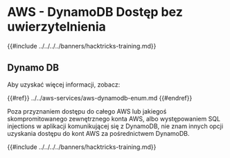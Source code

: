 # AWS - DynamoDB Dostęp bez uwierzytelnienia

{{#include ../../../../banners/hacktricks-training.md}}

## Dynamo DB

Aby uzyskać więcej informacji, zobacz:

{{#ref}}
../../aws-services/aws-dynamodb-enum.md
{{#endref}}

Poza przyznaniem dostępu do całego AWS lub jakiegoś skompromitowanego zewnętrznego konta AWS, albo występowaniem SQL injections w aplikacji komunikującej się z DynamoDB, nie znam innych opcji uzyskania dostępu do kont AWS za pośrednictwem DynamoDB.

{{#include ../../../../banners/hacktricks-training.md}}

